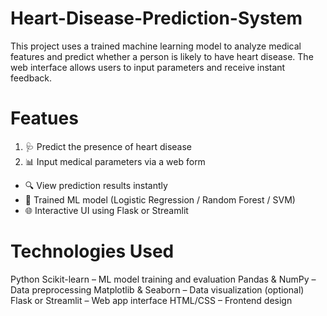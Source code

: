 # Heart-Disease-Prediction-System
This project uses a trained machine learning model to analyze medical features and predict whether a person is likely to have heart disease. The web interface allows users to input parameters and receive instant feedback.

 # Featues
1. 🩺 Predict the presence of heart disease
2. 📊 Input medical parameters via a web form
- 🔍 View prediction results instantly
- 💾 Trained ML model (Logistic Regression / Random Forest / SVM)
- 🌐 Interactive UI using Flask or Streamlit

# Technologies Used
Python
Scikit-learn – ML model training and evaluation
Pandas & NumPy – Data preprocessing
Matplotlib & Seaborn – Data visualization (optional)
Flask or Streamlit – Web app interface
HTML/CSS – Frontend design
